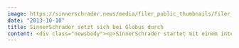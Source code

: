 ```yaml
---
image: https://sinnerschrader.news/media/filer_public_thumbnails/filer_public/88/ff/88ff9156-95f8-4177-970d-1054d4bf212d/varfoldersdjk8pxf42x64d8fxslz8jcc8fc0000gnttmpdtnkqi__480x288_q85_crop_subsampling-2_upscale.jpg
date: "2013-10-10"
title: SinnerSchrader setzt sich bei Globus durch
content: <div class="newsbody"><p>SinnerSchrader startet mit einem internationalen Neukunden in das neue Geschäftsjahr 2013/2014. Die Digitalagentur konzipiert, gestaltet und realisiert gemeinsam mit der <a href="http&#58;//www.globus.ch/de/index.html">Magazine zum Globus AG</a> eine Multichannel-Strategie. Die 3.300 Mitarbeiter der führenden Premium-Warenhauskette der Schweiz erwirtschaften in 38 Warenhäusern und Fachgeschäften jährlich rund 700 Millionen Euro Nettoumsatz. Globus ist eine Tochter der Migros-Gruppe, dem mit über 1.400 Filialen größten Einzelhändler der Schweiz.</p><p>Globus setzt seit Jahrzehnten erfolgreich auf hochwertige Produkte, Ästhetik und Neuheiten. Die Kunden verbinden die 14 Globus-Kaufhäuser und 24 Herrenglobus-Filialen mit Lebensqualität, Leidenschaft, Genuss und Emotionalität. Diesen Geist werden Globus und SinnerSchrader nun auch ins Web übertragen. Kern der digitalen Neuaufstellung bildet eine E-Commerce-Plattform auf Basis von hybris.</p><p>Philipp Schnell, Leiter E-Commerce Magazine zum Globus AG&#58; “Globus steht für Qualität und kreative Inszenierung. Dieses Erfolgskonzept aus dem stationären Handel werden wir nun in den Multichannel-E-Commerce bringen. Dafür haben wir in SinnerSchrader einen starken Agenturpartner gefunden.”</p><p>Matthias Schrader, CEO SinnerSchrader&#58; “Globus ist ein renommiertes Traditionsunternehmen mit höchsten Ansprüchen. Wir freuen uns auf diese sehr attraktive Aufgabe. Dieser stellen wir uns - mit einem interdisziplinären Team aus Kreation, Konzept und Technik.”</p><p><strong>Über SinnerSchrader</strong><br/>SinnerSchrader gehört zu den führenden Digitalagenturen Europas. Mit Fokus auf E-Commerce, Strategie und Kommunikation bietet SinnerSchrader die gesamte Bandbreite digitaler Agenturleistungen&#58; Konzeption, Gestaltung und Entwicklung von Web-Plattformen, Mobile Apps, Service Design, Kampagnen, Media, Analytics und Audience Management. SinnerSchrader steht für technologische Exzellenz. 450 Mitarbeiter – davon allein rund 200 Entwickler – realisieren Marketinglösungen für Marken wie Allianz, comdirect bank, Holy Fashion Group, REWE, simyo, ŠKODA, Tchibo und TUI. SinnerSchrader wurde 1996 gegründet, ist seit 1999 börsennotiert und hat Büros in Hamburg, Berlin, Frankfurt am Main, München, Prag und Hannover. Weitere Informationen unter www.sinnerschrader.com.</p></div>
---
```

